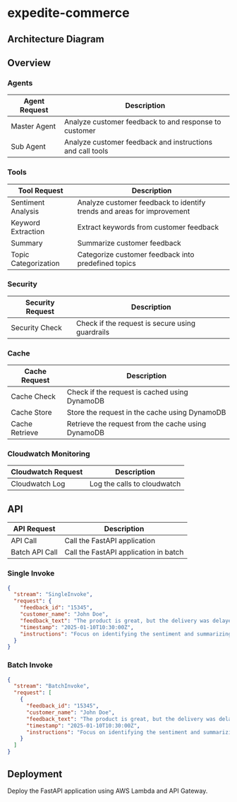 # expedite-commerce

## Architecture Diagram 
## Overview

### Agents
| Agent Request | Description |
|-----------------|-------------|
| Master Agent | Analyze customer feedback to and response to customer |
| Sub Agent | Analyze customer feedback and instructions and call tools |

### Tools
| Tool Request | Description |
|-----------------|-------------|
| Sentiment Analysis | Analyze customer feedback to identify trends and areas for improvement |
| Keyword Extraction | Extract keywords from customer feedback |
| Summary | Summarize customer feedback |
| Topic Categorization | Categorize customer feedback into predefined topics |

### Security
| Security Request | Description |
|-----------------|-------------|
| Security Check | Check if the request is secure using guardrails |

### Cache
| Cache Request | Description |
|-----------------|-------------|
| Cache Check | Check if the request is cached using DynamoDB |
| Cache Store | Store the request in the cache using DynamoDB |
| Cache Retrieve | Retrieve the request from the cache using DynamoDB |

### Cloudwatch Monitoring
| Cloudwatch Request | Description |
|-----------------|-------------|
| Cloudwatch Log | Log the calls to cloudwatch |


## API
| API Request | Description |
|-----------------|-------------|
| API Call | Call the FastAPI application | 
| Batch API Call | Call the FastAPI application in batch |

### Single Invoke
```json
{
  "stream": "SingleInvoke",
  "request": {
    "feedback_id": "15345",
    "customer_name": "John Doe",
    "feedback_text": "The product is great, but the delivery was delayed.",
    "timestamp": "2025-01-10T10:30:00Z",
    "instructions": "Focus on identifying the sentiment and summarizing actionable insights."
  }
}
```

### Batch Invoke
```json
{
  "stream": "BatchInvoke",
  "request": [
    {
      "feedback_id": "15345",
      "customer_name": "John Doe",
      "feedback_text": "The product is great, but the delivery was delayed.",
      "timestamp": "2025-01-10T10:30:00Z",
      "instructions": "Focus on identifying the sentiment and summarizing actionable insights."
    }
  ]
}
```

## Deployment
Deploy the FastAPI application using AWS Lambda and API Gateway.


